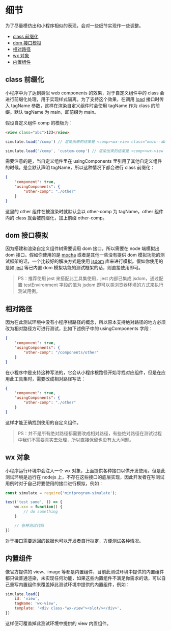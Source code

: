 # 细节

为了尽量模仿出和小程序相似的表现，会对一些细节实现作一些调整。

* [class 前缀化](#class-前缀化)
* [dom 接口模拟](#dom-接口模拟)
* [相对路径](#相对路径)
* [wx 对象](#wx-对象)
* [内置组件](#内置组件)

## class 前缀化

小程序中为了达到类似 web components 的效果，对于自定义组件中的 class 会进行前缀化处理，用于实现样式隔离。为了支持这个效果，在调用 [load](./api.md#loadcomponentpath-tagname-options--loaddefinition) 接口时传入 tagName 参数，这样在渲染自定义组件时会使用 tagName 作为 class 的前缀。默认 tagName 为 main，即前缀为 main。

假设自定义组件 comp 的模板为：

```html
<view class="abc">123</view>
```

```js
simulate.load('/comp') // 渲染出来的结果是 <comp><wx-view class="main--abc">123</wx-view></comp>

simulate.load('/comp', 'custom-comp') // 渲染出来的结果是 <comp><wx-view class="custom-comp--abc">123</wx-view></comp>
```

需要注意的是，当自定义组件里在 usingComponents 里引用了其他自定义组件的时候，是会默认声明 tagName，所以这种情况下都会进行 class 前缀化：

```json
{
    "component": true,
    "usingComponents": {
        "other-comp": "./other"
    }
}
```

这里的 other 组件在被渲染时就默认会以 other-comp 为 tagName，other 组件内的 class 就会被前缀化，加上前缀 other-comp。

## dom 接口模拟

因为搭建和渲染自定义组件树需要调用 dom 接口，所以需要在 node 端模拟出 dom 接口。假如你使用的是 [mocha](https://www.npmjs.com/package/mocha) 或者是其他一些没有提供 dom 模拟功能的测试框架的话，一个比较好的解决方式是使用 [jsdom](https://www.npmjs.com/package/jsdom) 库来进行模拟。假如你使用的是如 [jest](https://www.npmjs.com/package/jest) 等已内置 dom 模拟功能的测试框架的话，则直接使用即可。

> PS：推荐使用 jest 来搭配此工具集使用，jest 内部已集成 jsdom，通过配置 testEnvironment 字段的值为 jsdom 即可以类浏览器环境的方式来执行测试用例。

## 相对路径

因为在此测试环境中没有小程序根路径的概念，所以原本支持绝对路径的地方必须改为相对路径方可进行测试，比如下述例子中的 usingComponents 字段：

```json
{
    "component": true,
    "usingComponents": {
        "other-comp": "/components/other"
    }
}
```

在小程序中是支持这种写法的，它会从小程序根路径开始寻找对应组件，但是在应用此工具集时，需要改成相对路径写法：

```json
{
    "component": true,
    "usingComponents": {
        "other-comp": "./other"
    }
}
```

这样才能正确找到使用的自定义组件。

> PS：并不是所有绝对路径都需要改成相对路径，有些绝对路径在测试过程中我们不需要真实去处理，所以直接保留也没有太大问题。

## wx 对象

小程序运行环境中会注入一个 wx 对象，上面提供各种接口以供开发使用。但是此测试环境是运行在 nodejs 上，不存在这些接口的底层实现，因此开发者在写测试用例时对于自己将要使用的接口进行模拟，例如：

```js
const simulate = require('miniprogram-simulate');

test('test some', () => {
    wx.xxx = function() {
        // do something
    }

    // 各种测试代码
})
```

对于接口需要返回的数据也可以开发者自行拟定，方便测试各种情况。

## 内置组件

像官方提供的 view、image 等都是内置组件，目前此测试环境中提供的内置组件都只做普通渲染，未实现任何功能，如果这些内置组件不满足你需求的话，可以自己重写内置组件来覆盖掉此测试环境中提供的内置组件，例如：

```js
simulate.load({
    id: 'view',
    tagName: 'wx-view',
    template: '<div class-"wx-view"><slot/></div>',
})
```

这样便可覆盖掉此测试环境中提供的 view 内置组件。
